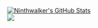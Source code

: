 [![Ninthwalker's GitHub Stats](https://github-readme-stats.vercel.app/api?username=ninthwalker&theme=ocean_dark&show_icons=true)](https://github.com/anuraghazra/github-readme-stats)    
[![](https://stardev.io/developers/ninthwalker/badge/languages/country.svg)](https://stardev.io/developers/ninthwalker)
